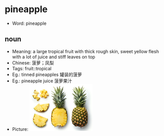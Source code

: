 # pineapple

- Word: pineapple

## noun

- Meaning: a large tropical fruit with thick rough skin, sweet yellow flesh with a lot of juice and stiff leaves on top
- Chinese: 菠萝；凤梨
- Tags: fruit::tropical
- Eg.: tinned pineapples 罐装的菠萝
- Eg.: pineapple juice 菠萝果汁
- Picture: ![pineapple](images/pineapple.jpg)

